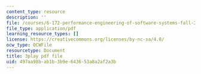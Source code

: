 ```yaml
---
content_type: resource
description: ''
file: /courses/6-172-performance-engineering-of-software-systems-fall-2018/497aa98bab1b3b9e643653a8a2af2a3b_a_R_DpsENfk.pdf
file_type: application/pdf
learning_resource_types: []
license: https://creativecommons.org/licenses/by-nc-sa/4.0/
ocw_type: OCWFile
resourcetype: Document
title: 3play pdf file
uid: 497aa98b-ab1b-3b9e-6436-53a8a2af2a3b
---
```

